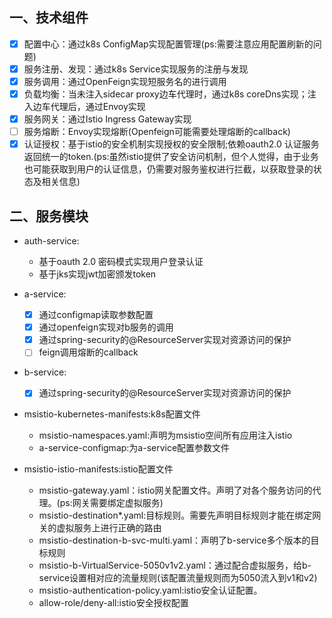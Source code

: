 ## 一、技术组件

-[x] 配置中心：通过k8s ConfigMap实现配置管理(ps:需要注意应用配置刷新的问题)
-[x] 服务注册、发现：通过k8s Service实现服务的注册与发现
-[x] 服务调用：通过OpenFeign实现短服务名的进行调用
-[x] 负载均衡：当未注入sidecar proxy边车代理时，通过k8s coreDns实现；注入边车代理后，通过Envoy实现
-[x] 服务网关：通过Istio Ingress Gateway实现
-[ ] 服务熔断：Envoy实现熔断(Openfeign可能需要处理熔断的callback)
-[x] 认证授权：基于istio的安全机制实现授权的安全限制;依赖oauth2.0 认证服务返回统一的token.(ps:虽然istio提供了安全访问机制，但个人觉得，由于业务也可能获取到用户的认证信息，仍需要对服务鉴权进行拦截，以获取登录的状态及相关信息)
 
## 二、服务模块

- auth-service:
   - 基于oauth 2.0 密码模式实现用户登录认证
   - 基于jks实现jwt加密颁发token
- a-service:
   -[x] 通过configmap读取参数配置
   -[x] 通过openfeign实现对b服务的调用
   -[x] 通过spring-security的@ResourceServer实现对资源访问的保护
   -[ ] feign调用熔断的callback
- b-service:
   -[x] 通过spring-security的@ResourceServer实现对资源访问的保护

- msistio-kubernetes-manifests:k8s配置文件
  - msistio-namespaces.yaml:声明为msistio空间所有应用注入istio
  - a-service-configmap:为a-service配置参数文件
  
- msistio-istio-manifests:istio配置文件
   - msistio-gateway.yaml：istio网关配置文件。声明了对各个服务访问的代理。(ps:网关需要绑定虚拟服务)
   - msistio-destination*.yaml:目标规则。需要先声明目标规则才能在绑定网关的虚拟服务上进行正确的路由
   - msistio-destination-b-svc-multi.yaml：声明了b-service多个版本的目标规则
   - msistio-b-VirtualService-5050v1v2.yaml：通过配合虚拟服务，给b-service设置相对应的流量规则(该配置流量规则而为5050流入到v1和v2)
   - msistio-authentication-policy.yaml:istio安全认证配置。
   - allow-role/deny-all:istio安全授权配置